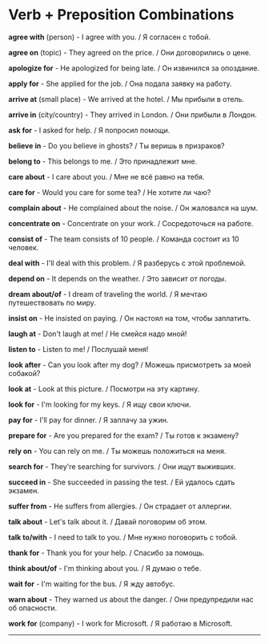 # Verb + Preposition Combinations


**agree with** (person) - I agree with you. / Я согласен с тобой.

**agree on** (topic) - They agreed on the price. / Они договорились о цене.

**apologize for** - He apologized for being late. / Он извинился за опоздание.

**apply for** - She applied for the job. / Она подала заявку на работу.

**arrive at** (small place) - We arrived at the hotel. / Мы прибыли в отель.

**arrive in** (city/country) - They arrived in London. / Они прибыли в Лондон.

**ask for** - I asked for help. / Я попросил помощи.

**believe in** - Do you believe in ghosts? / Ты веришь в призраков?

**belong to** - This belongs to me. / Это принадлежит мне.

**care about** - I care about you. / Мне не всё равно на тебя.

**care for** - Would you care for some tea? / Не хотите ли чаю?

**complain about** - He complained about the noise. / Он жаловался на шум.

**concentrate on** - Concentrate on your work. / Сосредоточься на работе.

**consist of** - The team consists of 10 people. / Команда состоит из 10 человек.

**deal with** - I'll deal with this problem. / Я разберусь с этой проблемой.

**depend on** - It depends on the weather. / Это зависит от погоды.

**dream about/of** - I dream of traveling the world. / Я мечтаю путешествовать по миру.

**insist on** - He insisted on paying. / Он настоял на том, чтобы заплатить.

**laugh at** - Don't laugh at me! / Не смейся надо мной!

**listen to** - Listen to me! / Послушай меня!

**look after** - Can you look after my dog? / Можешь присмотреть за моей собакой?

**look at** - Look at this picture. / Посмотри на эту картину.

**look for** - I'm looking for my keys. / Я ищу свои ключи.

**pay for** - I'll pay for dinner. / Я заплачу за ужин.

**prepare for** - Are you prepared for the exam? / Ты готов к экзамену?

**rely on** - You can rely on me. / Ты можешь положиться на меня.

**search for** - They're searching for survivors. / Они ищут выживших.

**succeed in** - She succeeded in passing the test. / Ей удалось сдать экзамен.

**suffer from** - He suffers from allergies. / Он страдает от аллергии.

**talk about** - Let's talk about it. / Давай поговорим об этом.

**talk to/with** - I need to talk to you. / Мне нужно поговорить с тобой.

**thank for** - Thank you for your help. / Спасибо за помощь.

**think about/of** - I'm thinking about you. / Я думаю о тебе.

**wait for** - I'm waiting for the bus. / Я жду автобус.

**warn about** - They warned us about the danger. / Они предупредили нас об опасности.

**work for** (company) - I work for Microsoft. / Я работаю в Microsoft.

---
